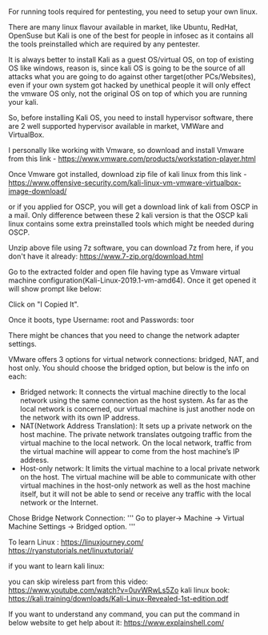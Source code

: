 For running tools required for pentesting, you need to setup your own linux.

There are many linux flavour available in market, like Ubuntu, RedHat, OpenSuse but Kali is one of the best for people in infosec as it
contains all the tools preinstalled which are required by any pentester.

It is always better to install Kali as a guest OS/virtual OS, on top of existing OS like windows, reason is, since kali OS is going to be the source of all attacks what you
are going to do against other target(other PCs/Websites), even if your own system got hacked by unethical people it will only effect the vmware OS only, not the original OS on top of which you are running your kali.

So, before installing Kali OS, you need to install hypervisor software, there are 2 well supported hypervisor available in market, VMWare and VirtualBox.

I personally like working with Vmware, so download and install Vmware from this link - https://www.vmware.com/products/workstation-player.html

Once Vmware got installed, download zip file of kali linux from this link - https://www.offensive-security.com/kali-linux-vm-vmware-virtualbox-image-download/

or if you applied for OSCP, you will get a download link of kali from OSCP in a mail. Only difference between these 2 kali version is that the OSCP kali linux contains some extra preinstalled tools which might be needed during OSCP.

Unzip above file using 7z software, you can download 7z from here, if you don't have it already: https://www.7-zip.org/download.html

Go to the extracted folder and open file having type as Vmware virtual machine configuration(Kali-Linux-2019.1-vm-amd64). Once it get opened it will show prompt like below:

Click on "I Copied It".

Once it boots, type Username: root and Passwords: toor

There might be chances that you need to change the network adapter settings.

VMware offers 3 options for virtual network connections: bridged, NAT, and host only. You should choose the bridged option, but below is the info on each:
- Bridged network: It connects the virtual machine directly to the local network using the same connection as the host system. As far as the local network is concerned, our virtual machine is just another node
on the network with its own IP address.
- NAT(Network Address Translation): It sets up a private network on the host machine. The private network translates outgoing traffic from the virtual machine to the local network. On the local network, traffic from
the virtual machine will appear to come from the host machine’s IP
address.
- Host-only network: It limits the virtual machine to a local private network on the host. The virtual machine will be able to communicate with other virtual machines in the host-only network as well as the host machine itself, but it will not be able to send or receive any traffic with the local network or the Internet.

Chose Bridge Network Connection:
'''
Go to player-> Machine -> Virtual Machine Settings -> Bridged option.
'''


To learn Linux : https://linuxjourney.com/
https://ryanstutorials.net/linuxtutorial/

if you want to learn kali linux:

you can skip wireless part from this video:
https://www.youtube.com/watch?v=0uvWRwLs5Zo
kali linux book: https://kali.training/downloads/Kali-Linux-Revealed-1st-edition.pdf



If you want to understand any command, you can put the command in below website to get help about it:
https://www.explainshell.com/
